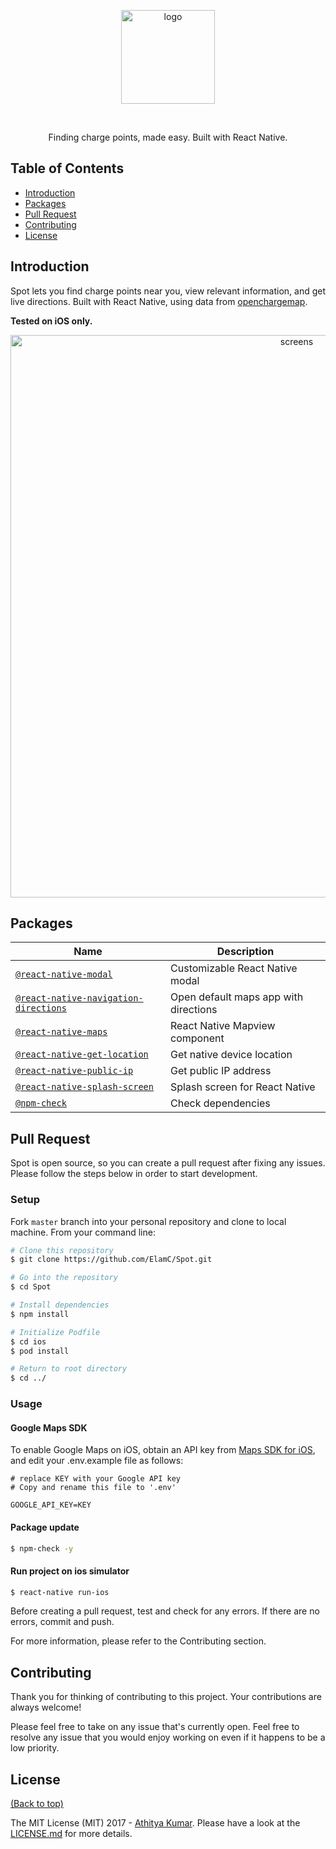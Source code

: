 
<p align="center">
  <img alt="logo" title="logo" src="https://i.imgur.com/i8VpW6P.png" width="150">
</p>
<br>

<p align="center">
  Finding charge points, made easy. Built with React Native.
</p>


## Table of Contents

- [Introduction](#introduction)
- [Packages](#packages)
- [Pull Request](#pull-request)
- [Contributing](#contributing)
- [License](#license)

## Introduction

Spot lets you find charge points near you, view relevant information, and get live directions. Built with React Native, using  data from [openchargemap](https://openchargemap.org/site).

**Tested on iOS only.**

<p align="center">
  <img alt="screens" title="screens" src="https://i.imgur.com/5YrG1Zs.png" width="900">
</p>


## Packages

| Name | Description |
| --- | --- |
| [`@react-native-modal`](https://github.com/react-native-community/react-native-modal) | Customizable React Native modal |
| [`@react-native-navigation-directions`](https://github.com/laki944/react-native-navigation-directions) | Open default maps app with directions |
| [`@react-native-maps`](https://github.com/react-native-community/react-native-maps) | React Native Mapview component |
| [`@react-native-get-location`](https://github.com/douglasjunior/react-native-get-location) | Get native device location |
| [`@react-native-public-ip`](https://github.com/teamairship/react-native-public-ip) | Get public IP address |
| [`@react-native-splash-screen`](https://github.com/crazycodeboy/react-native-splash-screen) | Splash screen for React Native |
| [`@npm-check`](https://github.com/dylang/npm-check) | Check dependencies |


## Pull Request

Spot is open source, so you can create a pull request after fixing any issues. Please follow the steps below in order to start development.


### Setup

Fork `master` branch into your personal repository and clone to local machine. From your command line:

```sh
# Clone this repository
$ git clone https://github.com/ElamC/Spot.git

# Go into the repository
$ cd Spot

# Install dependencies
$ npm install

# Initialize Podfile
$ cd ios
$ pod install

# Return to root directory
$ cd ../
```


### Usage

#### Google Maps SDK
To enable Google Maps on iOS, obtain an API key from [Maps SDK for iOS](https://developers.google.com/maps/documentation/ios-sdk/get-api-key), and edit your .env.example file as follows:


```dosini
# replace KEY with your Google API key
# Copy and rename this file to '.env'

GOOGLE_API_KEY=KEY
```


#### Package update

``` sh
$ npm-check -y
```

#### Run project on ios simulator

``` sh
$ react-native run-ios
```

Before creating a pull request, test and check for any errors. If there are no errors, commit and push.

For more information, please refer to the Contributing section.

## Contributing

Thank you for thinking of contributing to this project.
Your contributions are always welcome! 

Please feel free to take on any issue that's currently open. Feel free to resolve any issue that you would enjoy working on even if it happens to be a low priority.

## License

[(Back to top)](#table-of-contents)


The MIT License (MIT) 2017 - [Athitya Kumar](https://github.com/athityakumar/). Please have a look at the [LICENSE.md](LICENSE.md) for more details.
